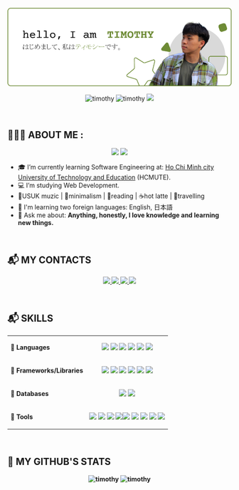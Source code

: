 ![timothyBanner](./banner.png)

<p align="center"> 
  <img src="https://komarev.com/ghpvc/?username=timothytnm26&color=6E8B36" alt="timothy" /> 
  <img src="https://badges.pufler.dev/repos/timothytnm26" alt="timothy" /> 
  <img src="https://visitor-badge.laobi.icu/badge?page_id=timomint.timothytnm26")/>
</p> <br>
<h2>👨🏽‍💻 ABOUT ME :</h2>
<div align="center">
  <img src="https://img.icons8.com/color/48/000000/vietnam-circular.png"/>
  <img src="https://img.icons8.com/fluent/48/000000/church.png"/>
</div>

- 🎓 I’m currently learning Software Engineering at: [Ho Chi Minh city University of Technology and Education](https://hcmute.edu.vn) (HCMUTE).
- 💻 I’m studying Web Development. 
- 🎼USUK muzic | 🍏minimalism | 📖reading | ☕hot latte | 👟travelling
- 📖 I'm learning two foreign languages: English, 日本語
- 💬 Ask me about: <b>Anything, honestly, I love knowledge and learning new things.
<br>  
<h2>📬 MY CONTACTS</h2>
<p align="center">
  <a href="https://www.linkedin.com/in/timothytran26/" target="_blank">
    <img src="https://img.icons8.com/fluent/48/000000/linkedin.png"/>
  </a>
  <a href="https://github.com/timothytnm26" alt="Github">
    <img src="https://img.icons8.com/fluent/48/000000/github.png"/>
  </a>  
  <a href="mailto:timothytnm@gmail.com" alt="Email">
    <img src="https://img.icons8.com/fluency/48/undefined/gmail-new.png"/>
  </a>
  <a href="https://www.facebook.com/timothytran26/" alt="Facebook">
    <img src="https://img.icons8.com/color/48/undefined/facebook.png"/ target="_blank" />
  </a> 
</p>
<br>
<h2>📬 SKILLS</h2>
  <table>
    <tr>
      <td>🎯 Languages</td>
      <td>
          <p align="center">
            <img src="https://img.icons8.com/color/48/undefined/java-coffee-cup-logo--v1.png"/>
            <img src="https://img.icons8.com/color/48/undefined/c-sharp-logo.png"/>
            <img src="https://img.icons8.com/color/48/undefined/python--v1.png"/>
            <img src="https://img.icons8.com/color/48/undefined/javascript--v1.png"/>
            <img src="https://img.icons8.com/color/48/undefined/html-5--v1.png"/>
            <img src="https://img.icons8.com/color/48/undefined/sass.png"/>
          </p>
      </td>
    </tr>
    <tr>
      <td>🎯 Frameworks/Libraries</td>
      <td>
          <p align="center">
            <img src="https://img.icons8.com/color/48/undefined/react-native.png"/>
            <img src="https://img.icons8.com/external-tal-revivo-color-tal-revivo/48/undefined/external-nodejs-is-an-open-source-cross-platform-javascript-run-time-environment-logo-color-tal-revivo.png"/>
            <img src="https://img.icons8.com/color/48/undefined/bootstrap.png"/>
            <img src="https://img.icons8.com/color/48/undefined/flutter.png"/>
            <img src="https://img.icons8.com/color/48/undefined/spring-logo.png"/>
            <img src="https://img.icons8.com/external-tal-revivo-color-tal-revivo/48/undefined/external-net-or-dot-net-a-software-framework-developed-by-microsoft-logo-color-tal-revivo.png"/>
          </p>
      </td>
    </tr>
    <tr>
      <td>🎯 Databases</td>
      <td>
          <p align="center">
             <img src="https://img.icons8.com/color/48/undefined/mongodb.png"/>
             <img src="https://img.icons8.com/color/48/undefined/microsoft-sql-server.png"/>
          </p>
      </td>
    </tr>
    <tr>
      <td>🎯 Tools</td>
      <td>
          <p align="center">
             <img src="https://img.icons8.com/color/48/undefined/visual-studio-code-2019.png"/>
            <img src="https://img.icons8.com/color/48/undefined/visual-studio--v2.png"/>
            <img src="https://img.icons8.com/officel/48/undefined/java-eclipse.png"/>
            <img src="https://img.icons8.com/color/48/000000/git.png"/><img src="https://img.icons8.com/material-outlined/48/undefined/github.png"/>
            <img src="https://img.icons8.com/fluency/48/undefined/anaconda--v2.png"/>
            <img src="https://img.icons8.com/color/48/undefined/figma--v1.png"/>
            <img src="https://img.icons8.com/color/48/undefined/adobe-illustrator--v1.png"/>
            <img src="https://img.icons8.com/color/48/undefined/adobe-photoshop--v1.png"/>
          </p>
      </td>
    </tr>
  </table>

<br>
<h2>📌 MY GITHUB'S STATS</h2>
  <div align="center">
    <img height="200em" src="https://github-readme-stats.vercel.app/api?username=timothytnm26&show_icons=true&line_height=26&count_private=true&title_color=6E8B36&text_color=000000&icon_color=6E8B36&bg_color=ffffff&hide_border=false&border_color=6E8B36" alt="timothy"/>    
    <img height="200em" src="https://github-readme-stats.vercel.app/api/top-langs?username=timothytnm26&show_icons=true&title_color=6E8B36&text_color=000000&icon_color=0c0c0c&layout=compact&hide_border=false&bg_color=ffffff&border_color=6E8B36" alt="timothy" />
  </div>
